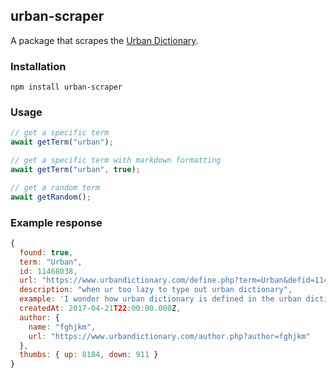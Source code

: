 ## urban-scraper

A package that scrapes the [Urban Dictionary](https://www.urbandictionary.com/).

### Installation

```
npm install urban-scraper
```

### Usage

```js
// get a specific term
await getTerm("urban");

// get a specific term with markdown formatting
await getTerm("urban", true);

// get a random term
await getRandom();
```

### Example response

```js
{
  found: true,
  term: "Urban",
  id: 11468038,
  url: "https://www.urbandictionary.com/define.php?term=Urban&defid=11468038",
  description: "when ur too lazy to type out urban dictionary",
  example: 'I wonder how urban dictionary is defined in the urban dictionary. hmmm. "urban....clicks enter"',
  createdAt: 2017-04-21T22:00:00.000Z,
  author: {
    name: "fghjkm",
    url: "https://www.urbandictionary.com/author.php?author=fghjkm"
  },
  thumbs: { up: 8184, down: 911 }
}
```
